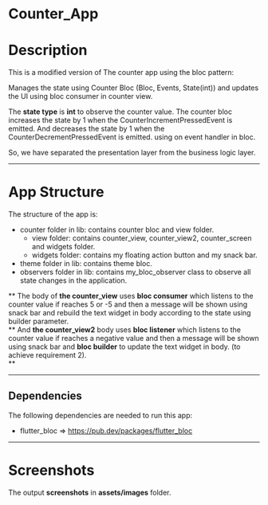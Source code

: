 # Counter_App

# Description

This is a modified version of The counter app using the bloc pattern:

Manages the state using Counter Bloc (Bloc, Events, State(int))
and updates the UI using bloc consumer in counter view.

The **state type** is **int** to observe the counter value.
The counter bloc increases the state by 1 when the CounterIncrementPressedEvent is emitted.
And decreases the state by 1 when the CounterDecrementPressedEvent is emitted. using on event
handler in bloc.

So, we have separated the presentation layer from the business logic layer.

---------------------------------

# App Structure
The structure of the app is:             
- counter folder in lib: contains counter bloc and view folder.               
   - view folder: contains counter_view, counter_view2, counter_screen and widgets folder.         
   - widgets folder: contains my floating action button and my snack bar.    
- theme folder in lib: contains theme bloc.    
- observers folder in lib: contains my_bloc_observer class to observe all state changes in the application.
                   
** 
The body of **the counter_view** uses **bloc consumer** which listens to the counter value if reaches 5 or -5 and
then a message will be shown using snack bar and
rebuild the text widget in body according to the state using builder parameter.       
** 
And **the counter_view2** body uses **bloc listener** which listens to the counter value if
reaches a negative value and then a message will be shown using snack bar and **bloc builder** to update the text widget in body. (to achieve requirement 2).      
** 

---------------------------------------

## Dependencies

The following dependencies are needed to run this app:

- flutter_bloc  => https://pub.dev/packages/flutter_bloc

-------------------------------

# Screenshots

The output **screenshots** in **assets/images** folder.
